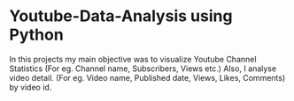 # Youtube-Data-Analysis using Python

In this projects my main objective was to visualize Youtube Channel Statistics (For eg. Channel name, Subscribers, Views etc.) 
Also, I analyse video detail. (For eg. Video name, Published date, Views, Likes, Comments) by video id.
